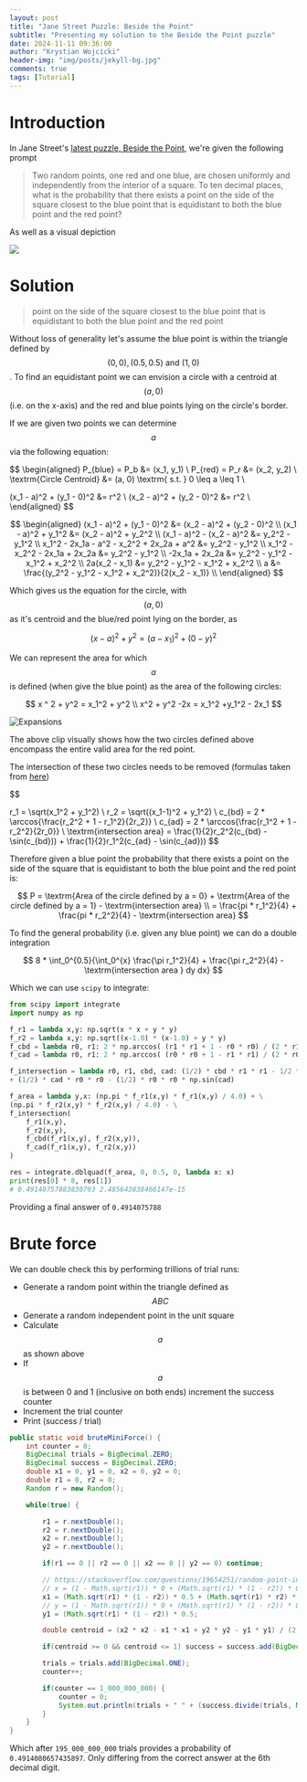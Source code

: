 ```yaml
---
layout: post
title: "Jane Street Puzzle: Beside the Point"
subtitle: "Presenting my solution to the Beside the Point puzzle"
date: 2024-11-11 09:36:00
author: "Krystian Wojcicki"
header-img: "img/posts/jekyll-bg.jpg"
comments: true
tags: [Tutorial]
---
```


<script type="text/javascript" async src='https://cdnjs.cloudflare.com/ajax/libs/mathjax/2.7.2/MathJax.js?config=TeX-MML-AM_CHTML'></script>

<script type="text/x-mathjax-config">
  MathJax.Hub.Config({ TeX: { extensions: ["color.js"] }});
</script>

<style>
figcaption {
    text-align: center;
}

details {border: 1px solid #E1E1E1; border-radius: 5px; box-shadow: 0 1px 4px rgba(0, 0, 0, .4); color: #363636; margin: 0 0 .4em; padding: 1%;}

details[open] {background: #E1E1E1;}

summary {background: -webkit-linear-gradient(top, #FAFAFA 50%, #E1E1E1 50%); border-radius: 5px; cursor: pointer; font-size: .8em; font-weight: bold; margin: -1%; padding: 8px 0; position: relative; width: 102%;}

summary:hover, details[open] summary {background: #E1E1E1;}

summary::-webkit-details-marker {display: none}

summary:before{border-radius: 5px; content: "+"; color: #363636; display: block; float: left; font-size: 1.5em; font-weight: bold; margin: -2px 10px 0 10px; padding: 0; text-align: center; width: 20px;}

details[open] summary:before {content: "-"; margin-top: -4px;}

</style>

# Introduction

In Jane Street's [latest puzzle, Beside the Point,](https://www.janestreet.com/puzzles/lesses-more-index/) we're given the following prompt 

> Two random points, one red and one blue, are chosen uniformly and independently from the interior of a square. To ten decimal places, what is the probability that there exists a point on the side of the square closest to the blue point that is equidistant to both the blue point and the red point?

As well as a visual depiction

<img src="https://www.janestreet.com/puzzles/november-2024.png" />

# Solution

> point on the side of the square closest to the blue point that is equidistant to both the blue point and the red point

Without loss of generality let's assume the blue point is within the triangle defined by $$ (0,0), (0.5,0.5) \textrm{ and } (1,0) $$. To find an equidistant point we can envision a circle with a centroid at $$ (a, 0) $$ (i.e. on the x-axis) and the red and blue points lying on the circle's border. 


If we are given two points we can determine $$ a $$ via the following equation:

$$
\begin{aligned}
P_{blue} = P_b &= (x_1, y_1) \\
P_{red} = P_r &= (x_2, y_2) \\
\textrm{Circle Centroid} &= (a, 0) \textrm{ s.t. } 0 \leq a \leq 1 \\

(x_1 - a)^2 + (y_1 - 0)^2 &= r^2 \\
(x_2 - a)^2 + (y_2 - 0)^2 &= r^2 \\
\end{aligned}
$$

$$
\begin{aligned}
(x_1 - a)^2 + (y_1 - 0)^2 &= (x_2 - a)^2 + (y_2 - 0)^2 \\
(x_1 - a)^2 + y_1^2 &= (x_2 - a)^2 + y_2^2 \\
(x_1 - a)^2 - (x_2 - a)^2 &= y_2^2 - y_1^2 \\
x_1^2 - 2x_1a - a^2 - x_2^2 + 2x_2a + a^2 &= y_2^2 - y_1^2 \\
x_1^2 - x_2^2 - 2x_1a + 2x_2a &= y_2^2 - y_1^2 \\
-2x_1a + 2x_2a &= y_2^2 - y_1^2 - x_1^2 + x_2^2 \\
2a(x_2 - x_1) &= y_2^2 - y_1^2 - x_1^2 + x_2^2 \\
a &= \frac{(y_2^2 - y_1^2 - x_1^2 + x_2^2)}{2(x_2 - x_1)} \\
\end{aligned}
$$

Which gives us the equation for the circle, with $$(a,0)$$ as it's centroid and the blue/red point lying on the border, as

$$
(x - a)^2 + y^2 = (a - x_1)^2 + (0-y)^2
$$

We can represent the area for which $$ a $$ is defined (when give the blue point) as the area of the following circles:

$$
x ^ 2 + y^2 = x_1^2 + y^2 \\
x^2 + y^2 -2x = x_1^2 +y_1^2 - 2x_1
$$

![Expansions](../img/posts/beside_the_point.gif)

The above clip visually shows how the two circles defined above encompass the entire valid area for the red point.

The intersection of these two circles needs to be removed (formulas taken from [here](https://web.archive.org/web/20180422082904/http://mathforum.org/library/drmath/view/54785.html))

$$

r_1 = \sqrt(x_1^2 + y_1^2) \\
r_2 = \sqrt((x_1-1)^2 + y_1^2) \\
c_{bd} = 2 * \arccos{\frac{r_2^2 + 1 - r_1^2}{2r_2}} \\
c_{ad} = 2 * \arccos{\frac{r_1^2 + 1 - r_2^2}{2r_0}} \\
\textrm{intersection area} = \frac{1}{2}r_2^2(c_{bd} - \sin(c_{bd})) + \frac{1}{2}r_1^2(c_{ad} - \sin(c_{ad}))
$$

Therefore given a blue point the probability that there exists a point on the side of the square that is equidistant to both the blue point and the red point is:

$$
P = \textrm{Area of the circle defined by a = 0} + \textrm{Area of the circle defined by a = 1} - \textrm{intersection area} \\
= \frac{pi * r_1^2}{4} + \frac{pi * r_2^2}{4} - \textrm{intersection area}
$$

To find the general probability (i.e. given any blue point) we can do a double integration

$$
8 * \int_0^{0.5}{\int_0^{x} \frac{\pi r_1^2}{4} + \frac{\pi r_2^2}{4} - \textrm{intersection area } dy dx}
$$

Which we can use `scipy` to integrate:

```python
from scipy import integrate
import numpy as np

f_r1 = lambda x,y: np.sqrt(x * x + y * y)
f_r2 = lambda x,y: np.sqrt((x-1.0) * (x-1.0) + y * y)
f_cbd = lambda r0, r1: 2 * np.arccos( (r1 * r1 + 1 - r0 * r0) / (2 * r1 ))
f_cad = lambda r0, r1: 2 * np.arccos( (r0 * r0 + 1 - r1 * r1) / (2 * r0 ))

f_intersection = lambda r0, r1, cbd, cad: (1/2) * cbd * r1 * r1 - 1/2 * r1 * r1 * np.sin(cbd) \
+ (1/2) * cad * r0 * r0 - (1/2) * r0 * r0 * np.sin(cad)

f_area = lambda y,x: (np.pi * f_r1(x,y) * f_r1(x,y) / 4.0) + \
(np.pi * f_r2(x,y) * f_r2(x,y) / 4.0) - \
f_intersection(
    f_r1(x,y),
    f_r2(x,y),
    f_cbd(f_r1(x,y), f_r2(x,y)),
    f_cad(f_r1(x,y), f_r2(x,y))
)

res = integrate.dblquad(f_area, 0, 0.5, 0, lambda x: x)
print(res[0] * 8, res[1])
# 0.49140757883830793 2.485643838466147e-15
```

Providing a final answer of `0.4914075788`

# Brute force

We can double check this by performing trillions of trial runs:

- Generate a random point within the triangle defined as $$ ABC $$
- Generate a random independent point in the unit square
- Calculate $$ a $$ as shown above
- If $$ a $$ is between 0 and 1 (inclusive on both ends) increment the success counter
- Increment the trial counter
- Print (success / trial)

```java
public static void bruteMiniForce() {
	int counter = 0;
	BigDecimal trials = BigDecimal.ZERO;
	BigDecimal success = BigDecimal.ZERO;
	double x1 = 0, y1 = 0, x2 = 0, y2 = 0;
	double r1 = 0, r2 = 0;
	Random r = new Random();

	while(true) {

		r1 = r.nextDouble();
		r2 = r.nextDouble();
		x2 = r.nextDouble();
		y2 = r.nextDouble();

		if(r1 == 0 || r2 == 0 || x2 == 0 || y2 == 0) continue;

		// https://stackoverflow.com/questions/19654251/random-point-inside-triangle-inside-java
		// x = (1 - Math.sqrt(r1)) * 0 + (Math.sqrt(r1) * (1 - r2)) * 0.5 + (Math.sqrt(r1) * r2) * 1;
		x1 = (Math.sqrt(r1) * (1 - r2)) * 0.5 + (Math.sqrt(r1) * r2) * 1;
		// y = (1 - Math.sqrt(r1)) * 0 + (Math.sqrt(r1) * (1 - r2)) * 0.5 + (Math.sqrt(r1) * r2) * 0;
		y1 = (Math.sqrt(r1) * (1 - r2)) * 0.5;

		double centroid = (x2 * x2 - x1 * x1 + y2 * y2 - y1 * y1) / (2  * (x2 - x1));

		if(centroid >= 0 && centroid <= 1) success = success.add(BigDecimal.ONE);

		trials = trials.add(BigDecimal.ONE);
		counter++;

		if(counter == 1_000_000_000) {
			counter = 0;
			System.out.println(trials + " " + (success.divide(trials, MathContext.DECIMAL64).doubleValue()));
		}
	}
}
```
Which after `195_000_000_000` trials provides a probability of `0.4914080657435897`. Only differing from the correct answer at the 6th decimal digit. 

